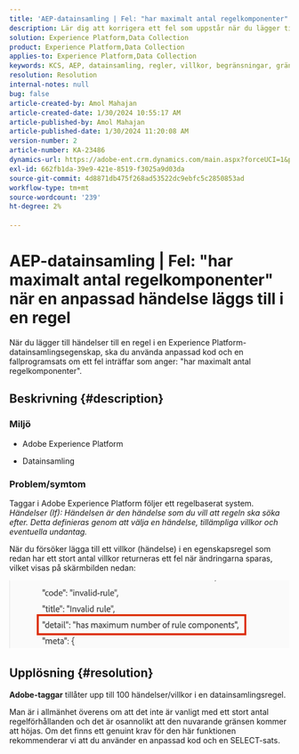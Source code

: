 ```yaml
---
title: 'AEP-datainsamling | Fel: "har maximalt antal regelkomponenter" när en anpassad händelse läggs till i en regel'
description: Lär dig att korrigera ett fel som uppstår när du lägger till händelser till en regel i en Experience Platform-datainsamlingsegenskap.
solution: Experience Platform,Data Collection
product: Experience Platform,Data Collection
applies-to: Experience Platform,Data Collection
keywords: KCS, AEP, datainsamling, regler, villkor, begränsningar, gräns, taggar, fel, anpassad händelse
resolution: Resolution
internal-notes: null
bug: false
article-created-by: Amol Mahajan
article-created-date: 1/30/2024 10:55:17 AM
article-published-by: Amol Mahajan
article-published-date: 1/30/2024 11:20:08 AM
version-number: 2
article-number: KA-23486
dynamics-url: https://adobe-ent.crm.dynamics.com/main.aspx?forceUCI=1&pagetype=entityrecord&etn=knowledgearticle&id=cd149808-5ebf-ee11-9079-6045bd006793
exl-id: 662fb1da-39e9-421e-8519-f3025a9d03da
source-git-commit: 4d8871db475f268ad53522dc9ebfc5c2850853ad
workflow-type: tm+mt
source-wordcount: '239'
ht-degree: 2%

---
```


# AEP-datainsamling | Fel: &quot;har maximalt antal regelkomponenter&quot; när en anpassad händelse läggs till i en regel


När du lägger till händelser till en regel i en Experience Platform-datainsamlingsegenskap, ska du använda anpassad kod och en fallprogramsats om ett fel inträffar som anger: &quot;har maximalt antal regelkomponenter&quot;.

## Beskrivning {#description}


### <b>Miljö</b>

- Adobe Experience Platform


- Datainsamling




### <b>Problem/symtom</b>

Taggar i Adobe Experience Platform följer ett regelbaserat system.
*Händelser (If): Händelsen är den händelse som du vill att regeln ska söka efter. Detta definieras genom att välja en händelse, tillämpliga villkor och eventuella undantag.*

När du försöker lägga till ett villkor (händelse) i en egenskapsregel som redan har ett stort antal villkor returneras ett fel när ändringarna sparas, vilket visas på skärmbilden nedan:



![](assets/___d6149808-5ebf-ee11-9079-6045bd006793___.png)


## Upplösning {#resolution}


<b>Adobe-taggar</b> tillåter upp till 100 händelser/villkor i en datainsamlingsregel.

Man är i allmänhet överens om att det inte är vanligt med ett stort antal regelförhållanden och det är osannolikt att den nuvarande gränsen kommer att höjas. Om det finns ett genuint krav för den här funktionen rekommenderar vi att du använder en anpassad kod och en SELECT-sats.
